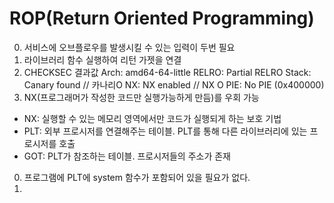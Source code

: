 # ROP(Return Oriented Programming)
0. 서비스에 오브플로우를 발생시킬 수 있는 입력이 두번 필요
0. 라이브러리 함수 실행하여 리턴 가젯을 연결
0. CHECKSEC 결과값
    Arch:     amd64-64-little
    RELRO:    Partial RELRO
    Stack:    Canary found       // 카나리O
    NX:       NX enabled	 // NX O
    PIE:      No PIE (0x400000)
0. NX(프로그래머가 작성한 코드만 실행가능하게 만듬)를 우회 가능
- NX: 실행할 수 있는 메모리 영역에서만 코드가 실행되게 하는 보호 기법
- PLT: 외부 프로시저를 연결해주는 테이블. PLT를 통해 다른 라이브러리에 있는 프로시저를 호출
- GOT: PLT가 참조하는 테이블. 프로시저들의 주소가 존재
0. 프로그램에 PLT에 system 함수가 포함되어 있을 필요가 없다. 
1. 
